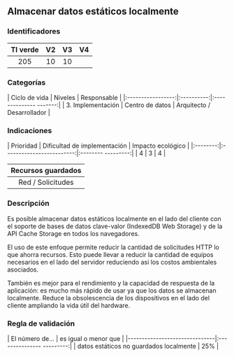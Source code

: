 ## Almacenar datos estáticos localmente

 ### Identificadores

 | TI verde | V2 | V3 | V4 |
 |:-------:|:---:|:---:|:----:|
 | 205 | 10 | 10 | |

 ### Categorías

 | Ciclo de vida | Niveles | Responsable |
 |:-----------------:|:----------:|:-------------- -------:|
 | 3. Implementación | Centro de datos | Arquitecto / Desarrollador |

 ### Indicaciones

 | Prioridad | Dificultad de implementación | Impacto ecológico |
 |:--------:|:-------------------------:|:-------- ---------:|
 | 4 | 3 | 4 |

 | Recursos guardados |
 |:------------------:|
 | Red / Solicitudes |

 ### Descripción

Es posible almacenar datos estáticos localmente en el lado del cliente con el soporte de bases de datos clave-valor (IndexedDB Web Storage) y de la API Cache Storage en todos los navegadores.

El uso de este enfoque permite reducir la cantidad de solicitudes HTTP lo que ahorra recursos. Esto puede llevar a reducir la cantidad de equipos necesarios en el lado del servidor reduciendo así los costos ambientales asociados.

También es mejor para el rendimiento y la capacidad de respuesta de la aplicación: es mucho más rápido de usar ya que los datos se almacenan localmente. Reduce la obsolescencia de los dispositivos en el lado del cliente ampliando la vida útil del hardware.

 ### Regla de validación

 | El número de... | es igual o menor que |
 |-------------------------------|:--------------- ---------:|
 | datos estáticos no guardados localmente | 25% |
